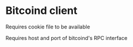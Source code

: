 # Bitcoind client

Requires cookie file to be available

Requires host and port of bitcoind's RPC interface
